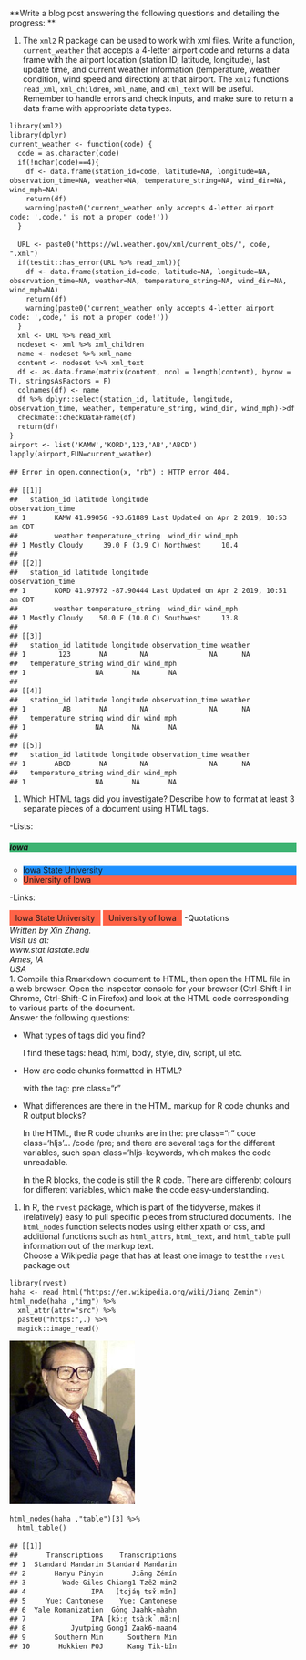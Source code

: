 **Write a blog post answering the following questions and detailing the
progress: **

1.  The `xml2` R package can be used to work with xml files. Write a
    function, `current_weather` that accepts a 4-letter airport code and
    returns a data frame with the airport location (station ID,
    latitude, longitude), last update time, and current weather
    information (temperature, weather condition, wind speed and
    direction) at that airport. The `xml2` functions `read_xml`,
    `xml_children`, `xml_name`, and `xml_text` will be useful. Remember
    to handle errors and check inputs, and make sure to return a data
    frame with appropriate data types.

<!-- -->

    library(xml2)
    library(dplyr)
    current_weather <- function(code) {
      code = as.character(code)
      if(!nchar(code)==4){
        df <- data.frame(station_id=code, latitude=NA, longitude=NA, observation_time=NA, weather=NA, temperature_string=NA, wind_dir=NA, wind_mph=NA)
        return(df)
        warning(paste0('current_weather only accepts 4-letter airport code: ',code,' is not a proper code!'))
      }
      
      URL <- paste0("https://w1.weather.gov/xml/current_obs/", code, ".xml")
      if(testit::has_error(URL %>% read_xml)){
        df <- data.frame(station_id=code, latitude=NA, longitude=NA, observation_time=NA, weather=NA, temperature_string=NA, wind_dir=NA, wind_mph=NA)
        return(df)
        warning(paste0('current_weather only accepts 4-letter airport code: ',code,' is not a proper code!'))
      }
      xml <- URL %>% read_xml
      nodeset <- xml %>% xml_children 
      name <- nodeset %>% xml_name
      content <- nodeset %>% xml_text
      df <- as.data.frame(matrix(content, ncol = length(content), byrow = T), stringsAsFactors = F)
      colnames(df) <- name
      df %>% dplyr::select(station_id, latitude, longitude, observation_time, weather, temperature_string, wind_dir, wind_mph)->df
      checkmate::checkDataFrame(df)
      return(df)
    }
    airport <- list('KAMW','KORD',123,'AB','ABCD')
    lapply(airport,FUN=current_weather)

    ## Error in open.connection(x, "rb") : HTTP error 404.

    ## [[1]]
    ##   station_id latitude longitude                         observation_time
    ## 1       KAMW 41.99056 -93.61889 Last Updated on Apr 2 2019, 10:53 am CDT
    ##         weather temperature_string  wind_dir wind_mph
    ## 1 Mostly Cloudy     39.0 F (3.9 C) Northwest     10.4
    ## 
    ## [[2]]
    ##   station_id latitude longitude                         observation_time
    ## 1       KORD 41.97972 -87.90444 Last Updated on Apr 2 2019, 10:51 am CDT
    ##         weather temperature_string  wind_dir wind_mph
    ## 1 Mostly Cloudy    50.0 F (10.0 C) Southwest     13.8
    ## 
    ## [[3]]
    ##   station_id latitude longitude observation_time weather
    ## 1        123       NA        NA               NA      NA
    ##   temperature_string wind_dir wind_mph
    ## 1                 NA       NA       NA
    ## 
    ## [[4]]
    ##   station_id latitude longitude observation_time weather
    ## 1         AB       NA        NA               NA      NA
    ##   temperature_string wind_dir wind_mph
    ## 1                 NA       NA       NA
    ## 
    ## [[5]]
    ##   station_id latitude longitude observation_time weather
    ## 1       ABCD       NA        NA               NA      NA
    ##   temperature_string wind_dir wind_mph
    ## 1                 NA       NA       NA

1.  Which HTML tags did you investigate? Describe how to format at least
    3 separate pieces of a document using HTML tags.

-Lists:

<html>
<body>
<h5 style="background-color:MediumSeaGreen;">
Iowa
</h5>
<ul style="list-style-type:circle;">
<li style="background-color:DodgerBlue;">
Iowa State University
</li>
<li style="background-color:Tomato;">
University of Iowa
</li>
</ul>
</body>
</html>
-Links:

<html>
<body>
<head>
<style>
a:link, a:visited {
  background-color: Tomato;
  color: ligthgray;
  padding: 5px 10px;
  text-align: center;
  text-decoration: none;
  display: inline-block;
}

a:hover, a:active {
  background-color: SlateBlue;
  color: white;
}
</style>
</head>
<a href="https://www.iastate.edu" target="_blank"> Iowa State
University</a> <a href="https://uiowa.edu" target="_blank"> University
of Iowa</a>

</body>
</html>
-Quotations

<html>
<body>
<address>
Written by Xin Zhang.<br> Visit us at:<br> www.stat.iastate.edu<br>
Ames, IA<br> USA
</address>
</body>
</html>
1.  Compile this Rmarkdown document to HTML, then open the HTML file in
    a web browser. Open the inspector console for your browser
    (Ctrl-Shift-I in Chrome, Ctrl-Shift-C in Firefox) and look at the
    HTML code corresponding to various parts of the document. <br>
    Answer the following questions:

-   What types of tags did you find?

    I find these tags: head, html, body, style, div, script, ul etc.

-   How are code chunks formatted in HTML?

    with the tag: pre class=“r”

-   What differences are there in the HTML markup for R code chunks and
    R output blocks?

    In the HTML, the R code chunks are in the: pre class=“r” code
    class=‘hljs’… /code /pre; and there are several tags for the
    different variables, such span class=’hljs-keywords, which makes the
    code unreadable.

    In the R blocks, the code is still the R code. There are differenbt
    colours for different variables, which make the code
    easy-understanding.

1.  In R, the `rvest` package, which is part of the tidyverse, makes it
    (relatively) easy to pull specific pieces from structured documents.
    The `html_nodes` function selects nodes using either xpath or css,
    and additional functions such as `html_attrs`, `html_text`, and
    `html_table` pull information out of the markup text.<br> Choose a
    Wikipedia page that has at least one image to test the `rvest`
    package out

<!-- -->

    library(rvest)
    haha <- read_html("https://en.wikipedia.org/wiki/Jiang_Zemin")
    html_node(haha ,"img") %>% 
      xml_attr(attr="src") %>%
      paste0("https:",.) %>%
      magick::image_read()

<img src="../figure/09/ZhangXin/unnamed-chunk-2-1.png" width="220" />

    html_nodes(haha ,"table")[3] %>%
      html_table()

    ## [[1]]
    ##       Transcriptions    Transcriptions
    ## 1  Standard Mandarin Standard Mandarin
    ## 2       Hanyu Pinyin       Jiāng Zémín
    ## 3         Wade–Giles Chiang1 Tzê2-min2
    ## 4                IPA   [tɕjáŋ tsɤ̌.mǐn]
    ## 5     Yue: Cantonese    Yue: Cantonese
    ## 6  Yale Romanization  Gōng Jaahk-màahn
    ## 7                IPA [kɔ́ːŋ tsàːk̚.mȁːn]
    ## 8           Jyutping Gong1 Zaak6-maan4
    ## 9       Southern Min      Southern Min
    ## 10       Hokkien POJ      Kang Tik-bîn
